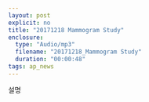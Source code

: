 ```yaml
---
layout: post
explicit: no
title: "20171218 Mammogram Study"
enclosure:
  type: "Audio/mp3"
  filename: "20171218_Mammogram Study"
  duration: "00:00:48"
tags: ap_news
---
```


설명

